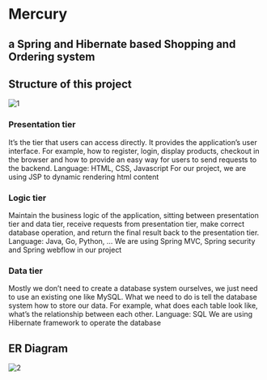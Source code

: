 # Mercury
## a Spring and Hibernate based Shopping and Ordering system

## Structure of this project
![1](https://user-images.githubusercontent.com/63382428/105673642-2e9e4c00-5e9b-11eb-959c-12d83e94864c.PNG)

### Presentation tier

It’s the tier that users can access directly. It provides the application’s user interface. For example, how to register, login, display products, checkout in the browser and how to provide an easy way for users to send requests to the backend.
Language: HTML, CSS, Javascript
For our project, we are using JSP to dynamic rendering html content

### Logic tier
Maintain the business logic of the application, sitting between presentation tier and data tier, receive requests from presentation tier, make correct database operation, and return the final result back to the presentation tier.
Language: Java, Go, Python, …
We are using Spring MVC, Spring security and Spring webflow in our project

### Data tier
 
Mostly we don’t need to create a database system ourselves, we just need to use an existing one like MySQL. What we need to do is tell the database system how to store our data. For example, what does each table look like, what’s the relationship between each other.
Language: SQL
We are using Hibernate framework to operate the database 
## ER Diagram

![2](https://user-images.githubusercontent.com/63382428/105674056-cc921680-5e9b-11eb-85c2-f2817f114564.PNG)
